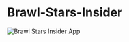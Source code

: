 # Brawl-Stars-Insider

![Brawl Stars Insider App](./Brawl%20Stars%20Insider/Resources/Readme/app.gif)
